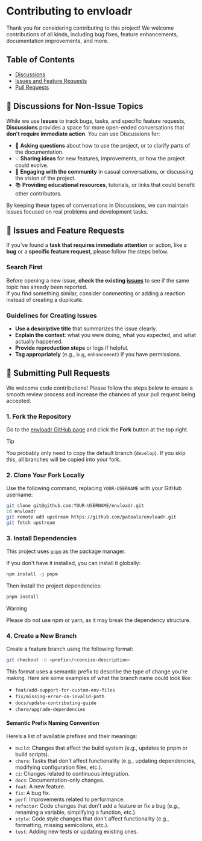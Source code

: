 # Contributing to envloadr

Thank you for considering contributing to this project! We welcome contributions of all kinds, including bug fixes, feature enhancements, documentation improvements, and more.

## Table of Contents

- [Discussions](#-discussions-for-non-issue-topics)
- [Issues and Feature Requests](#-issues-and-feature-requests)
- [Pull Requests](#-submitting-pull-requests)

## 💬 Discussions for Non-Issue Topics

While we use **Issues** to track bugs, tasks, and specific feature requests, **Discussions** provides a space for more open-ended conversations that **don't require immediate action**. You can use Discussions for:

- 🤔 **Asking questions** about how to use the project, or to clarify parts of the documentation.
- 💡 **Sharing ideas** for new features, improvements, or how the project could evolve.
- 👥 **Engaging with the community** in casual conversations, or discussing the vision of the project.
- 📚 **Providing educational resources**, tutorials, or links that could benefit other contributors.

By keeping these types of conversations in Discussions, we can maintain Issues focused on real problems and development tasks.

## 📝 Issues and Feature Requests

If you’ve found a **task that requires immediate attention** or action, like a **bug** or a **specific feature request**, please follow the steps below.

### Search First

Before opening a new issue, **check the existing [issues](https://github.com/patoale/envloadr/issues)** to see if the same topic has already been reported.  
If you find something similar, consider commenting or adding a reaction instead of creating a duplicate.

### Guidelines for Creating Issues

- **Use a descriptive title** that summarizes the issue clearly.
- **Explain the context**: what you were doing, what you expected, and what actually happened.
- **Provide reproduction steps** or logs if helpful.
- **Tag appropriately** (e.g., `bug`, `enhancement`) if you have permissions.

## 🚀 Submitting Pull Requests

We welcome code contributions! Please follow the steps below to ensure a smooth review process and increase the chances of your pull request being accepted.

### 1. Fork the Repository

Go to the [envloadr GitHub page](https://github.com/patoale/envloadr) and click the **Fork** button at the top right.  

> [!TIP]
> You probably only need to copy the default branch (`develop`). If you skip this, all branches will be copied into your fork.

### 2. Clone Your Fork Locally

Use the following command, replacing `YOUR-USERNAME` with your GitHub username:

```bash
git clone git@github.com:YOUR-USERNAME/envloadr.git
cd envloadr
git remote add upstream https://github.com/patoale/envloadr.git
git fetch upstream
```

### 3. Install Dependencies

This project uses [`pnpm`](https://pnpm.io) as the package manager.

If you don't have it installed, you can install it globally:

```bash
npm install -g pnpm
```

Then install the project dependencies:

```bash
pnpm install
```

> [!WARNING]
> Please do not use npm or yarn, as it may break the dependency structure.

### 4. Create a New Branch

Create a feature branch using the following format:

```bash
git checkout -b <prefix>/<concise-description>
```

This format uses a semantic prefix to describe the type of change you're making. Here are some examples of what the branch name could look like:
- `feat/add-support-for-custom-env-files`
- `fix/missing-error-on-invalid-path`
- `docs/update-contributing-guide`
- `chore/upgrade-dependencies`

#### Semantic Prefix Naming Convention

Here’s a list of available prefixes and their meanings:
- `build`: Changes that affect the build system (e.g., updates to pnpm or build scripts).
- `chore`: Tasks that don't affect functionality (e.g., updating dependencies, modifying configuration files, etc.).
- `ci`: Changes related to continuous integration.
- `docs`: Documentation-only changes.
- `feat`: A new feature.
- `fix`: A bug fix.
- `perf`: Improvements related to performance.
- `refactor`: Code changes that don't add a feature or fix a bug (e.g., renaming a variable, simplifying a function, etc.).
- `style`: Code style changes that don't affect functionality (e.g., formatting, missing semicolons, etc.).
- `test`: Adding new tests or updating existing ones.
